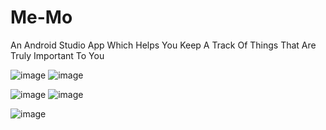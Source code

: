 # Me-Mo

An Android Studio App Which Helps You Keep A Track Of Things That Are Truly Important To You

![image](https://user-images.githubusercontent.com/73249418/166830428-03b3bb89-41e6-4a60-a116-222ed1f1d9d1.png)                          ![image](https://user-images.githubusercontent.com/73249418/166830490-6fcc87f7-a490-4f72-a0fd-8b88b9fed6d5.png)



![image](https://user-images.githubusercontent.com/73249418/166830545-6be1b1e8-1d99-473c-984f-f5f741da65a9.png)                          ![image](https://user-images.githubusercontent.com/73249418/166830601-b5626776-df85-4dca-b1f0-e1b692f7f6d2.png)



![image](https://user-images.githubusercontent.com/73249418/166830634-bb058635-4071-40ab-8e8a-6a5b982e2f67.png)
